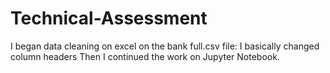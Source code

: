 # Technical-Assessment
I began data cleaning on excel on the bank full.csv file: I basically changed column headers
Then I continued the work on Jupyter Notebook.
